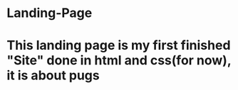 # Landing-Page
# This landing page is my first finished "Site" done in html and css(for now), it is about pugs
